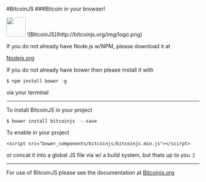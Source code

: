 #BitcoinJS
###Bitcoin in your browser!

<img src="http://bower.io/img/bower-logo.png" height="50"/> 
![BitcoinJS](http://bitcoinjs.org/img/logo.png)

If you do not already have Node.js w/NPM, please download it at 

[Nodejs.org](http://nodejs.org/)

If you do not already have bower then please install it with

    $ npm install bower -g

via your terminal

----------

To install BitcoinJS in your project

    $ bower install bitcoinjs  --save 
    
To enable in your project

    <script src="bower_components/bitcoinjs/bitcoinjs.min.js"></scirpt>

or concat it into a global JS file via w/ a build system, but thats up to you :)
    
----------
For use of BitcoinJS please see the documentation at [Bitcoinjs.org](http://bitcoinjs.org/)
